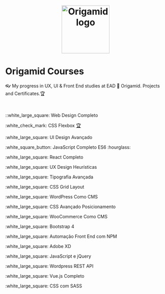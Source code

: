 <h1 align="center">
    <img alt="Origamid logo" src="./origamid.svg" width="150px" />
</h1>
<h1> Origamid Courses</h1>
<p>👓 My progress in UX, UI &amp; Front End studies at EAD 🐺 Origamid. Projects and Certificates.🏆</p>
<br>
<p>::white_large_square: Web Design Completo</p>
<p>:white_check_mark: CSS Flexbox <a target="_blank" href=""  title="Certificate">🏆</a></p>
<p>:white_large_square: UI Design Avançado</p>
<p>:white_square_button: JavaScript Completo ES6 :hourglass:</p>
<p>:white_large_square: React Completo</p>
<p>:white_large_square: UX Design Heurísticas</p>
<p>:white_large_square: Tipografia Avançada</p>
<p>:white_large_square: CSS Grid Layout</p>
<p>:white_large_square: WordPress Como CMS</p>
<p>:white_large_square: CSS Avançado Posicionamento</p>
<p>:white_large_square: WooCommerce Como CMS</p>
<p>:white_large_square: Bootstrap 4</p>
<p>:white_large_square: Automação Front End com NPM</p>
<p>:white_large_square: Adobe XD</p>
<p>:white_large_square: JavaScript e jQuery</p>
<p>:white_large_square: Wordpress REST API</p>
<p>:white_large_square: Vue.js Completo</p>
<p>:white_large_square: CSS com SASS</p>
